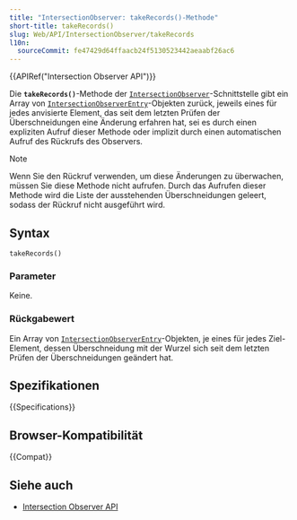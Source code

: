 ```yaml
---
title: "IntersectionObserver: takeRecords()-Methode"
short-title: takeRecords()
slug: Web/API/IntersectionObserver/takeRecords
l10n:
  sourceCommit: fe47429d64ffaacb24f5130523442aeaabf26ac6
---
```


{{APIRef("Intersection Observer API")}}

Die **`takeRecords()`**-Methode der [`IntersectionObserver`](/de/docs/Web/API/IntersectionObserver)-Schnittstelle gibt ein Array von [`IntersectionObserverEntry`](/de/docs/Web/API/IntersectionObserverEntry)-Objekten zurück, jeweils eines für jedes anvisierte Element, das seit dem letzten Prüfen der Überschneidungen eine Änderung erfahren hat, sei es durch einen expliziten Aufruf dieser Methode oder implizit durch einen automatischen Aufruf des Rückrufs des Observers.

> [!NOTE]
> Wenn Sie den Rückruf verwenden, um diese Änderungen zu überwachen, müssen Sie diese Methode nicht aufrufen.
> Durch das Aufrufen dieser Methode wird die Liste der ausstehenden Überschneidungen geleert, sodass der Rückruf nicht ausgeführt wird.

## Syntax

```js-nolint
takeRecords()
```

### Parameter

Keine.

### Rückgabewert

Ein Array von [`IntersectionObserverEntry`](/de/docs/Web/API/IntersectionObserverEntry)-Objekten, je eines für jedes Ziel-Element, dessen Überschneidung mit der Wurzel sich seit dem letzten Prüfen der Überschneidungen geändert hat.

## Spezifikationen

{{Specifications}}

## Browser-Kompatibilität

{{Compat}}

## Siehe auch

- [Intersection Observer API](/de/docs/Web/API/Intersection_Observer_API)
